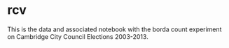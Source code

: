 # rcv
This is the data and associated notebook with the borda count experiment on Cambridge City Council Elections 2003-2013. 

